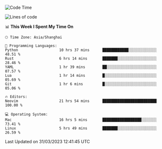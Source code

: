 <!--START_SECTION:waka-->
![Code Time](http://img.shields.io/badge/Code%20Time-1%2C269%20hrs%2020%20mins-blue)

![Lines of code](https://img.shields.io/badge/From%20Hello%20World%20I%27ve%20Written-107.1%20thousand%20lines%20of%20code-blue)

📊 **This Week I Spent My Time On** 

```text
🕑︎ Time Zone: Asia/Shanghai

💬 Programming Languages: 
Python                   10 hrs 37 mins      ████████████░░░░░░░░░░░░░   48.51 % 
Rust                     6 hrs 14 mins       ███████░░░░░░░░░░░░░░░░░░   28.46 % 
YAML                     1 hr 39 mins        ██░░░░░░░░░░░░░░░░░░░░░░░   07.57 % 
Lua                      1 hr 14 mins        █░░░░░░░░░░░░░░░░░░░░░░░░   05.69 % 
Git                      1 hr 6 mins         █░░░░░░░░░░░░░░░░░░░░░░░░   05.06 % 

🔥 Editors: 
Neovim                   21 hrs 54 mins      █████████████████████████   100.00 % 

💻 Operating System: 
Mac                      16 hrs 5 mins       ██████████████████░░░░░░░   73.41 % 
Linux                    5 hrs 49 mins       ███████░░░░░░░░░░░░░░░░░░   26.59 % 
```


 Last Updated on 31/03/2023 12:41:45 UTC
<!--END_SECTION:waka-->
